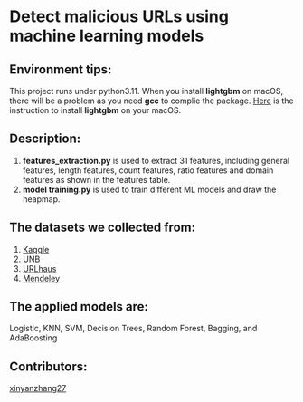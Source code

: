 # Detect malicious URLs using machine learning models
## Environment tips:
This project runs under python3.11. When you install **lightgbm** on macOS, there will be a problem as you need **gcc** to complie the package. [Here](https://lightgbm.readthedocs.io/en/latest/Installation-Guide.html#macos) is the instruction to install **lightgbm** on your macOS.
## Description:
1. **features_extraction.py** is used to extract 31 features, including general features, length features, count features, ratio features and domain features as shown in the features table.
2. **model training.py** is used to train different ML models and draw the heapmap.
## The datasets we collected from: 
1. [Kaggle](https://www.kaggle.com/code/siddharthkumar25/detect-malicious-url-using-ml/data?select=urldata.csv) 
2. [UNB](https://www.unb.ca/cic/datasets/url-2016.html)
3. [URLhaus](https://urlhaus.abuse.ch/browse/)
4. [Mendeley](https://data.mendeley.com/datasets/gdx3pkwp47/2)
## The applied models are:
Logistic, KNN, SVM, Decision Trees, Random Forest, Bagging, and AdaBoosting
## Contributors:
[xinyanzhang27](https://github.com/XinyanZhang027)
